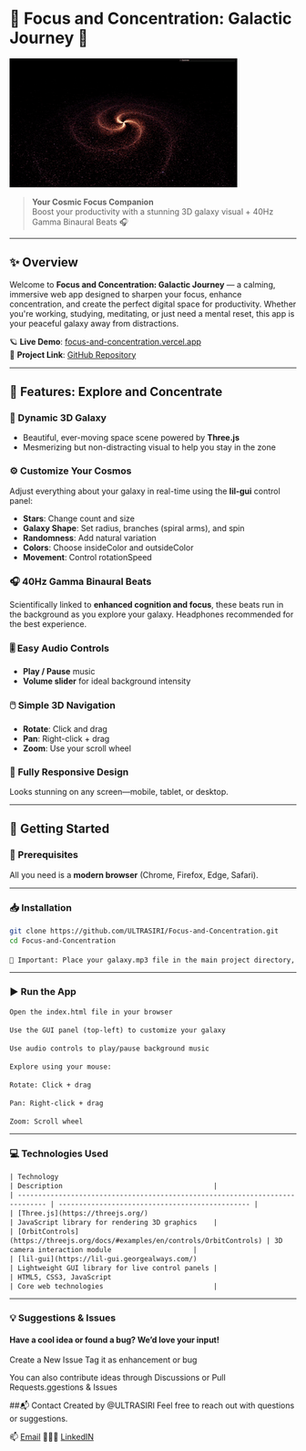 # 🧠 Focus and Concentration: Galactic Journey 🌌

![Galaxy Animation](images/galaxy-screenshot.gif)

> **Your Cosmic Focus Companion**  
> Boost your productivity with a stunning 3D galaxy visual + 40Hz Gamma Binaural Beats 🎧

---

## ✨ Overview

Welcome to **Focus and Concentration: Galactic Journey** — a calming, immersive web app designed to sharpen your focus, enhance concentration, and create the perfect digital space for productivity. Whether you're working, studying, meditating, or just need a mental reset, this app is your peaceful galaxy away from distractions.

🪐 **Live Demo**: [focus-and-concentration.vercel.app](https://focus-and-concentration.vercel.app)  
🌌 **Project Link**: [GitHub Repository](https://github.com/ULTRASIRI/Focus-and-Concentration)

---

## 🎯 Features: Explore and Concentrate

### 🌌 Dynamic 3D Galaxy
- Beautiful, ever-moving space scene powered by **Three.js**
- Mesmerizing but non-distracting visual to help you stay in the zone

### ⚙️ Customize Your Cosmos
Adjust everything about your galaxy in real-time using the **lil-gui** control panel:

- **Stars**: Change count and size  
- **Galaxy Shape**: Set radius, branches (spiral arms), and spin  
- **Randomness**: Add natural variation  
- **Colors**: Choose insideColor and outsideColor  
- **Movement**: Control rotationSpeed  

### 🎧 40Hz Gamma Binaural Beats
Scientifically linked to **enhanced cognition and focus**, these beats run in the background as you explore your galaxy. Headphones recommended for the best experience.

### 🎚️ Easy Audio Controls
- **Play / Pause** music  
- **Volume slider** for ideal background intensity

### 🖱️ Simple 3D Navigation
- **Rotate**: Click and drag  
- **Pan**: Right-click + drag  
- **Zoom**: Use your scroll wheel  

### 📱 Fully Responsive Design
Looks stunning on any screen—mobile, tablet, or desktop.

---

## 🚀 Getting Started

### 🔧 Prerequisites
All you need is a **modern browser** (Chrome, Firefox, Edge, Safari).

---

### 📥 Installation

```bash
git clone https://github.com/ULTRASIRI/Focus-and-Concentration.git
cd Focus-and-Concentration

📁 Important: Place your galaxy.mp3 file in the main project directory, next to index.html.
```
---


### ▶️ Run the App
```
Open the index.html file in your browser

Use the GUI panel (top-left) to customize your galaxy

Use audio controls to play/pause background music

Explore using your mouse:

Rotate: Click + drag

Pan: Right-click + drag

Zoom: Scroll wheel
```

---

### 💻 Technologies Used
```
| Technology                                                                    | Description                                     |
| ----------------------------------------------------------------------------- | ----------------------------------------------- |
| [Three.js](https://threejs.org/)                                              | JavaScript library for rendering 3D graphics    |
| [OrbitControls](https://threejs.org/docs/#examples/en/controls/OrbitControls) | 3D camera interaction module                    |
| [lil-gui](https://lil-gui.georgealways.com/)                                  | Lightweight GUI library for live control panels |
| HTML5, CSS3, JavaScript                                                       | Core web technologies                           |
```
---

### 💡 Suggestions & Issues

#### Have a cool idea or found a bug? We’d love your input!

Create a New Issue
Tag it as enhancement or bug

You can also contribute ideas through Discussions or Pull Requests.ggestions & Issues

##📬 Contact
Created by @ULTRASIRI
Feel free to reach out with questions or suggestions.

📫 [Email](ceo.shriinath@gmail.com)
🧑🏻‍💻 [LinkedIN](www.linkedin.com/in/shrinath-hinge)
